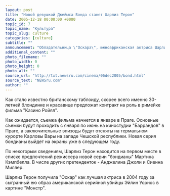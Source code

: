 ```yaml
---
layout: post
title: "Новой девушкой Джеймса Бонда станет Шарлиз Терон"
date: 2005-12-18 00:00:00 +0000
topic_id: 7
topic_name: "Культура"
topic_slug: culture
categories: [culture]
subtitle: ""
announcement: "Обладательница \"Оскара\", южноафриканская актриса Шарлиз Терон может стать новой девушкой Джеймса Бонда в фильме \"Казино Ройял\". По сведениям газеты Daily Mirror, у Терон больше всего шансов стать партнершей Дэниэла Крэйга."
additional_content: ""
photo_filename: ""
photo_width: 0
photo_height: 0
photo_alt: ""
source_url: "http://txt.newsru.com/cinema/06dec2005/bond.html"
source_text: "NEWSru.com"
author: ""
---
```

Как стало известно британскому таблоиду, скорее всего именно 30-летней блондинке и красавице предложат контракт на роль в римейке фильма "Казино Ройял".

Как ожидается, съемка фильма начнется в январе в Праге. Основные съемки будут проходить с января по июнь на киностудии "Баррандов" в Праге, а заключительные эпизоды будут отсняты на термальном курорте Карловы Вары на западе Чешской республики. Новая серия бондианы выйдет на экраны уже в следующем году.

По некоторым сведениям, Шарлиз Терон находится на первом месте в списке предпочтений режиссера новой серии "бондианы" Мартина Кэмпбелла. В числе других претенденток - Анджелина Джоли и Сиенна Миллер.

Шарлиз Терон получила "Оскар" как лучшая актриса в 2004 году за сыгранный ею образ американской серийной убийцы Эйлин Уорнос в картине "Монстр".
